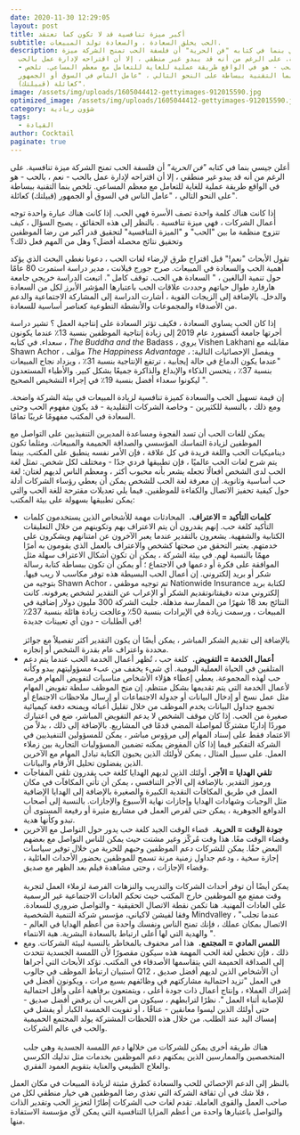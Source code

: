 ```yaml
---
date: 2020-11-30 12:29:05
layout: post
title: أكبر ميزة تنافسية قد لا تكون كما تعتقد
subtitle: الحب يخلق السعادة ، والسعادة تولد المبيعات.
description: أعلن جيسي بنما في كتابه "فن الحرية" أن فلسفة الحب تمنح الشركة ميزة
  تنافسية. على الرغم من أنه قد يبدو غير منطقي ، إلا أن اقتراحه لإدارة عمل بالحب
  - نعم ، بالحب - هو في الواقع طريقة عملية للغاية للتعامل مع معظم المساعي. تلخص
  بنما التقنية ببساطة على النحو التالي ، "عامل الناس في السوق أو الجمهور
  (قبيلتك) كعائلة".
image: /assets/img/uploads/1605044412-gettyimages-912015590.jpg
optimized_image: /assets/img/uploads/1605044412-gettyimages-912015590.jpg
category: شؤون ريادية
tags:
  - القيادة
author: Cocktail
paginate: true
---
```

أعلن جيسي بنما في كتابه *"فن الحرية"* أن فلسفة الحب تمنح الشركة ميزة تنافسية. على الرغم من أنه قد يبدو غير منطقي ، إلا أن اقتراحه لإدارة عمل بالحب - نعم ، بالحب - هو في الواقع طريقة عملية للغاية للتعامل مع معظم المساعي. تلخص بنما التقنية ببساطة على النحو التالي ، "عامل الناس في السوق أو الجمهور (قبيلتك) كعائلة".

إذا كانت هناك كلمة واحدة تصف الأسرة فهي الحب. إذا كانت هناك عبارة واحدة توجه أعمال الشركات ، فهي ميزة تنافسية . بالنظر إلى هذه الحقائق ، يصبح السؤال ، كيف تتزوج منظمة ما بين "الحب" و "الميزة التنافسية" لتحقيق قدر أكبر من رضا الموظفين وتحقيق نتائج محصلة أفضل؟ وهل من المهم فعل ذلك؟

تقول الأبحاث "نعم!" قبل اقتراح طرق لإرضاء لغات الحب ، دعونا نغطي البحث الذي يؤكد أهمية الحب والسعادة في المبيعات. صرح جورج فيلانت ، مدير دراسة استمرت 80 عامًا حول تنمية البالغين ، " السعادة هي الحب. توقف كامل ". اتبعت الدراسة خريجي جامعة هارفارد طوال حياتهم وحددت علاقات الحب باعتبارها المؤشر الأبرز لكل من السعادة والدخل. بالإضافة إلى الزيجات القوية ، أشارت الدراسة إلى المشاركة الاجتماعية والدعم من الأصدقاء والمجموعات والأنشطة التطوعية كعناصر أساسية للسعادة.

إذا كان الحب يساوي السعادة ، فكيف تؤثر السعادة على إنتاجية العمل ؟ تشير دراسة أجرتها جامعة أكسفورد عام 2019 إلى زيادة إنتاجية الموظفين بنسبة 13٪ عندما يكونون سعداء. في كتابه ، *The Buddha and the* Badass *،* يروي Vishen Lakhani مقابلته مع Shawn Achor ، مؤلف *The Happiness Advantage ،* ويفصل الإحصائيات التالية: "عندما يكون الدماغ في حالة إيجابية ، ترتفع الإنتاجية بنسبة 31٪ ، ويزداد نجاح المبيعات بنسبة 37٪ ، يتحسن الذكاء والإبداع والذاكرة جميعًا بشكل كبير. والأطباء المستعدون ليكونوا سعداء أفضل بنسبة 19٪ في إجراء التشخيص الصحيح ". 

إن قيمة تسهيل الحب والسعادة كميزة تنافسية لزيادة المبيعات في بيئة الشركة واضحة. ومع ذلك ، بالنسبة للكثيرين - وخاصة الشركات التقليدية - قد يكون مفهوم الحب وحتى السعادة في المكتب مفهومًا غريبًا تمامًا.

يمكن للغات الحب أن تسد الفجوة ومساعدة المديرين التنفيذيين على التواصل مع الموظفين لزيادة التماسك المؤسسي والصداقة الحميمة والمبيعات. ومثلما تكون ديناميكيات الحب واللغة فريدة في كل علاقة ، فإن الأمر نفسه ينطبق على المكتب. بينما يتم شرح لغات الحب عالميًا ، فإن تطبيقها فردي جدًا - ومختلف لكل شخص. تمثل لغة الحب لدى الشخص أفعالًا تجعله يشعر بأنه محبوب أكثر ، ومعظم الناس لديهم لغتان: لغة حب أساسية وثانوية. إن معرفة لغة الحب للشخص يمكن أن يعطي رؤساء الشركات أدلة حول كيفية تحفيز الاتصال والكفاءة للموظفين. فيما يلي تعديلات مقترحة للغة الحب والتي يمكن تطبيقها بسهولة على بيئة المكتب:

* **كلمات التأكيد = الاعتراف.**  المحادثات مهمة للأشخاص الذين يستخدمون كلمات التأكيد كلغة حب. إنهم يقدرون أن يتم الاعتراف بهم وتكوينهم من خلال التعليقات الكتابية والشفهية. يشعرون بالتقدير عندما يعبر الآخرون عن امتنانهم ويشكرون على خدمتهم. يعتبر التحقق من صحتها كشخص والاعتراف بالعمل الذي يقومون به أمرًا مهمًا بالنسبة لهم. في بيئة الشركة ، يمكن أن تكون أشكال الاعتراف سهلة مثل الموافقة على فكرة أو دعمها في الاجتماع ؛ أو يمكن أن تكون ببساطة كتابة رسالة شكر أو بريد إلكتروني. إن أعمال الحب البسيطة هذه توفر مكاسب لا ريب فيها. بتوجيه من Shawn Achor ، تم توجيه موظفي Nationwide Insurance لكتابة بريد إلكتروني مدته دقيقتانوتقديم الشكر أو الإعراب عن التقدير لشخص يعرفونه. كانت النتائج بعد 18 شهرًا من الممارسة مذهلة. جلبت الشركة 300 مليون دولار إضافية في المبيعات ، ورسمت زيادة في الإيرادات بنسبة 50٪ وعالجت زيادة هائلة بنسبة 237٪ في الطلبات - دون أي تعيينات جديدة!\
  \
  بالإضافة إلى تقديم الشكر المباشر ، يمكن أيضًا أن يكون التقدير أكثر تفصيلاً مع جوائز محددة واعتراف عام بقدرة الشخص أو إنجازه. 
* **أعمال الخدمة = التفويض.**  كلغة حب ، تُظهر أعمال الخدمة الحب عندما يتم دعم المتلقين في الحياة العملية اليومية. أي شيء يخفف من عبء مسؤوليتهم يبدو وكأنه حب لهذه المجموعة. يعطي إعطاء هؤلاء الأشخاص مناسبات لتفويض المهام فرصة لأعمال الخدمة التي يتم تقديمها بشكل منتظم. إن منح الموظف سلطة تفويض المهام مثل عمل نسخ أو إدخال البيانات أو جدولة الاجتماعات أو إرسال ملاحظات الاجتماع أو تجميع جداول البيانات يخدم الموظف من خلال تقليل أعبائه ويمنحه دفعة كيميائية صغيرة من الحب. إذا كان موقف الشخص لا يدعم التفويض المباشر، ضع في اعتبارك موردًا إداريًا مشتركًا لمواصلة المضي قدمًا في المشاريع. بالإضافة إلى ذلك ، بدلاً من الاعتماد فقط على إسناد المهام إلى مرؤوس مباشر ، يمكن للمسؤولين التنفيذيين في الشركة التفكير فيما إذا كان المفوض يمكنه تضمين المسؤوليات التجارية بين زملاء العمل. على سبيل المثال ، يمكن لأولئك الذين يحبون الكتابة تبادل المهام مع الآخرين الذين يفضلون تحليل الأرقام والبيانات. 
* **تلقي الهدايا = الأجر.** أولئك الذين لديهم الهدايا كلغة حب يقدرون تلقي المفاجآت ورموز التقدير. بالإضافة إلى الأجر التنافسي ، يمكن أن تأتي المكافآت في مكان العمل في طريق المكافآت النقدية الكبيرة والصغيرة بالإضافة إلى الهدايا الإضافية مثل الوجبات وشهادات الهدايا وإجازات نهاية الأسبوع والإجازات. بالنسبة إلى أصحاب الدوافع الجوهرية ، يمكن حتى لفرص العمل في مشاريع مثيرة أو رفيعة المستوى أن تبدو وكأنها هدية. 
* **جودة الوقت = الحرية.**  قضاء الوقت الجيد كلغة حب يدور حول التواصل مع الآخرين وقضاء الوقت معًا. هذا وقت مُركّز وغير مشتت حيث يمكن للناس التواصل مع بعضهم البعض حقًا. يمكن للشركات دعم الموظفين وحبهم للحرية من خلال توفير سياسات إجازة سخية ، ودعم جداول زمنية مرنة تسمح للموظفين بحضور الأحداث العائلية ، وقضاء الإجازات ، وحتى مشاهدة فيلم بعد الظهر مع صديق.\
  \
  يمكن أيضًا أن توفر أحداث الشركات والتدريب والنزهات الفرصة لزملاء العمل لتجربة وقت ممتع مع الموظفين خارج المكتب حيث تحكم العادات الاجتماعية غير الرسمية على العادات المهنية. هنا تكمن نقطة الاتصال الحقيقية - والتواصل ضروري للسعادة. وفقا لفيشن لاكياني، مؤسس شركة التنمية الشخصية Mindvalley ، "عندما تجلب الاتصال بمكان عملك ، فإنك تمنح الناس ونفسك واحدة من أعظم الهدايا في العالم - والهدية التي لها أعلى ارتباط بالسعادة البشرية. هبة الانتماء ". 
* **اللمس المادي = المجتمع.**  هذا أمر محفوف بالمخاطر بالنسبة لبيئة الشركات. ومع ذلك ، فإن تخطي لغة الحب المهمة هذه سيكون مقصورًا لأن اللمسة الجسدية تتحدث إلى الصداقة الحميمة التي يتقاسمها الأصدقاء في المكتب. تؤكد الأبحاث التي أجراها استبيان ارتباط الموظف في جالوب Q12 ، أن الأشخاص الذين لديهم أفضل صديق في العمل "تزيد احتمالية مشاركتهم في وظائفهم بسبع مرات ، ويكونون أفضل في إشراك العملاء ، وإنتاج أعمال ذات جودة أعلى ، ويتمتعون برفاهية أعلى وأقل احتمالية للإصابة أثناء العمل ". نظرًا لترابطهم ، سيكون من الغريب أن يرفض أفضل صديق - حتى أولئك الذين ليسوا معانقين - عناقًا ، أو تفويت الخمسة الكبار أو يفشل في إمساك اليد عند الطلب. من خلال هذه اللحظات المشتركة يولد المجتمع الحميمية والحب في عالم الشركات.\
  \
  هناك طريقة أخرى يمكن للشركات من خلالها دعم اللمسة الجسدية وهي جلب المتخصصين والممارسين الذين يمكنهم دعم الموظفين بخدمات مثل تدليك الكرسي والعلاج الطبيعي والعناية بتقويم العمود الفقري.

بالنظر إلى الدعم الإحصائي للحب والسعادة كطرق مثبتة لزيادة المبيعات في مكان العمل ، فلا شك في أن ثقافة الشركة التي تغذي رضا الموظفين هي خيار منطقي لكل من صاحب العمل والقوى العاملة. تقدم لغات حب الشركات إطارًا لتعزيز الحب وتقدير الذات والتواصل باعتبارها واحدة من أعظم المزايا التنافسية التي يمكن لأي مؤسسة الاستفادة منها.